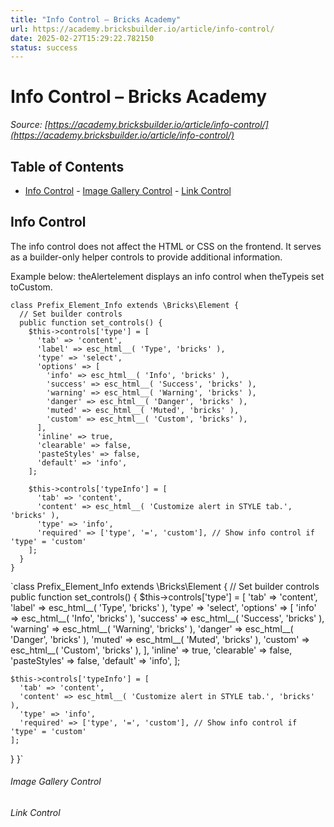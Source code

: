 ```yaml
---
title: "Info Control – Bricks Academy"
url: https://academy.bricksbuilder.io/article/info-control/
date: 2025-02-27T15:29:22.782150
status: success
---
```


# Info Control – Bricks Academy

*Source: [https://academy.bricksbuilder.io/article/info-control/](https://academy.bricksbuilder.io/article/info-control/)*

## Table of Contents

- [Info Control](#info-control)
        - [Image Gallery Control](#image-gallery-control)
        - [Link Control](#link-control)

## Info Control

The info control does not affect the HTML or CSS on the frontend. It serves as a builder-only helper controls to provide additional information.

Example below: theAlertelement displays an info control when theTypeis set toCustom.

```
class Prefix_Element_Info extends \Bricks\Element {
  // Set builder controls
  public function set_controls() {
    $this->controls['type'] = [
      'tab' => 'content',
      'label' => esc_html__( 'Type', 'bricks' ),
      'type' => 'select',
      'options' => [
        'info' => esc_html__( 'Info', 'bricks' ),
        'success' => esc_html__( 'Success', 'bricks' ),
        'warning' => esc_html__( 'Warning', 'bricks' ),
        'danger' => esc_html__( 'Danger', 'bricks' ),
        'muted' => esc_html__( 'Muted', 'bricks' ),
        'custom' => esc_html__( 'Custom', 'bricks' ),
      ],
      'inline' => true,
      'clearable' => false,
      'pasteStyles' => false,
      'default' => 'info',
    ];

    $this->controls['typeInfo'] = [
      'tab' => 'content',
      'content' => esc_html__( 'Customize alert in STYLE tab.', 'bricks' ),
      'type' => 'info',
      'required' => ['type', '=', 'custom'], // Show info control if 'type' = 'custom'
    ];
  }
}
```

`class Prefix_Element_Info extends \Bricks\Element {
  // Set builder controls
  public function set_controls() {
    $this->controls['type'] = [
      'tab' => 'content',
      'label' => esc_html__( 'Type', 'bricks' ),
      'type' => 'select',
      'options' => [
        'info' => esc_html__( 'Info', 'bricks' ),
        'success' => esc_html__( 'Success', 'bricks' ),
        'warning' => esc_html__( 'Warning', 'bricks' ),
        'danger' => esc_html__( 'Danger', 'bricks' ),
        'muted' => esc_html__( 'Muted', 'bricks' ),
        'custom' => esc_html__( 'Custom', 'bricks' ),
      ],
      'inline' => true,
      'clearable' => false,
      'pasteStyles' => false,
      'default' => 'info',
    ];

    $this->controls['typeInfo'] = [
      'tab' => 'content',
      'content' => esc_html__( 'Customize alert in STYLE tab.', 'bricks' ),
      'type' => 'info',
      'required' => ['type', '=', 'custom'], // Show info control if 'type' = 'custom'
    ];
  }
}`

###### Image Gallery Control

###### Link Control

